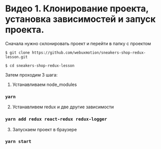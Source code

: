 # Видео 1. Клонирование проекта, установка зависимостей и запуск проекта.

Сначала нужно склонировать проект и перейти в папку с проектом
```
$ git clone https://github.com/webuxmotion/sneakers-shop-redux-lesson.git

$ cd sneakers-shop-redux-lesson
```
Затем проходим 3 шага:

1. Устанавливаем node_modules

### `yarn`

2. Устанавливем redux и две другие зависимости

### `yarn add redux react-redux redux-logger`

3. Запускаем проект в браузере

### `yarn start`
